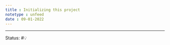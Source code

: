 ```yaml
---
title : Initializing this project
notetype : unfeed
date : 09-01-2022
---
```




-----

Status: #💡 


